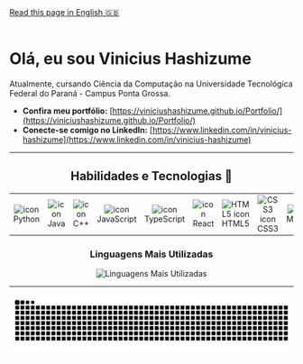 <div align="left">
  <a href="README-en.md">Read this page in English 🇬🇧</a>
</div>
<br>

# Olá, eu sou Vinicius Hashizume

Atualmente, cursando Ciência da Computação na Universidade Tecnológica Federal do Paraná - Campus Ponta Grossa.

- **Confira meu portfólio:** [https://viniciushashizume.github.io/Portfolio/](https://viniciushashizume.github.io/Portfolio/)
- **Conecte-se comigo no LinkedIn:** [https://www.linkedin.com/in/vinicius-hashizume](https://www.linkedin.com/in/vinicius-hashizume)

---

<h2 align="center">Habilidades e Tecnologias 🚀</h2>
<div align="center">
  <table>
    <tr>
      <td align="center" width="96">
        <img src="https://techstack-generator.vercel.app/python-icon.svg" alt="icon" width="65" height="65" />
        <br>Python
      </td>
      <td align="center" width="96">
        <img src="https://techstack-generator.vercel.app/java-icon.svg" alt="icon" width="65" height="65" />
        <br>Java
      </td>
      <td align="center" width="96">
        <img src="https://techstack-generator.vercel.app/cpp-icon.svg" alt="icon" width="65" height="65" />
        <br>C++
      </td>
      <td align="center" width="96">
        <img src="https://techstack-generator.vercel.app/js-icon.svg" alt="icon" width="65" height="65" />
        <br>JavaScript
      </td>
      <td align="center" width="96">
        <img src="https://techstack-generator.vercel.app/ts-icon.svg" alt="icon" width="65" height="65" />
        <br>TypeScript
      </td>
      <td align="center" width="96">
        <img src="https://techstack-generator.vercel.app/react-icon.svg" alt="icon" width="65" height="65" />
        <br>React
      </td>
      <td align="center" width="96">
        <img src="https://cdn.jsdelivr.net/gh/devicons/devicon/icons/html5/html5-original.svg" alt="HTML5 icon" width="65" height="65" />
        <br>HTML5
      </td>
      <td align="center" width="96">
        <img src="https://cdn.jsdelivr.net/gh/devicons/devicon/icons/css3/css3-original.svg" alt="CSS3 icon" width="65" height="65" />
        <br>CSS3
      </td>
      <td align="center" width="96">
        <img src="https://techstack-generator.vercel.app/mysql-icon.svg" alt="icon" width="65" height="65" />
        <br>MySQL
      </td>
      <td align="center" width="96">
        <img src="https://techstack-generator.vercel.app/github-icon.svg" width="65" height="65" alt="Git" />
        <br>Git
      </td>
    </tr>
  </table>
</div>

<div align="center">
  <h3>Linguagens Mais Utilizadas</h3>
   <img src="https://github-readme-stats.vercel.app/api/top-langs/?username=viniciushashizume&layout=compact&locale=en&theme=vision-friendly-dark"  alt="Linguagens Mais Utilizadas"/>
</div>

---

<div align="center">
  <picture>
    <source media="(prefers-color-scheme: dark)" srcset="https://github.com/viniciushashizume/viniciushashizume/blob/output/github-snake-dark.svg" />
    <source media="(prefers-color-scheme: light)" srcset="https://github.com/viniciushashizume/viniciushashizume/blob/output/github-snake.svg" />
    <img alt="snake" src="https://github.com/viniciushashizume/viniciushashizume/blob/output/github-snake.svg" />
  </picture>
</div>
